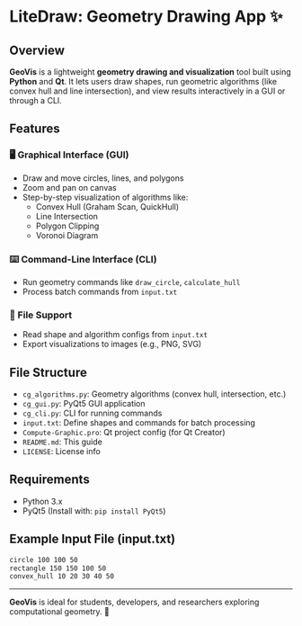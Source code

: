 # LiteDraw: Geometry Drawing App ✨

## Overview

**GeoVis** is a lightweight **geometry drawing and visualization** tool built using **Python** and **Qt**. It lets users draw shapes, run geometric algorithms (like convex hull and line intersection), and view results interactively in a GUI or through a CLI.

## Features

### 🖥️ Graphical Interface (GUI)

- Draw and move circles, lines, and polygons
- Zoom and pan on canvas
- Step-by-step visualization of algorithms like:
  - Convex Hull (Graham Scan, QuickHull)
  - Line Intersection
  - Polygon Clipping
  - Voronoi Diagram

### ⌨️ Command-Line Interface (CLI)

- Run geometry commands like `draw_circle`, `calculate_hull`
- Process batch commands from `input.txt`

### 💾 File Support

- Read shape and algorithm configs from `input.txt`
- Export visualizations to images (e.g., PNG, SVG)

## File Structure

- `cg_algorithms.py`: Geometry algorithms (convex hull, intersection, etc.)
- `cg_gui.py`: PyQt5 GUI application
- `cg_cli.py`: CLI for running commands
- `input.txt`: Define shapes and commands for batch processing
- `Compute-Graphic.pro`: Qt project config (for Qt Creator)
- `README.md`: This guide
- `LICENSE`: License info

## Requirements

- Python 3.x
- PyQt5 (Install with: `pip install PyQt5`)

## Example Input File (input.txt)

```txt
circle 100 100 50
rectangle 150 150 100 50
convex_hull 10 20 30 40 50
```

---

**GeoVis** is ideal for students, developers, and researchers exploring computational geometry. 🚀

